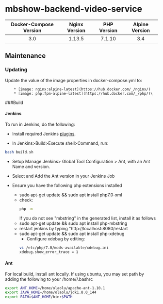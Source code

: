 # mbshow-backend-video-service

|Docker-Compose Version	|Nginx Version	|PHP Version	|Alpine Version |
|:---------------------:|:-------------:|:-------------:|:-------------:|
|3.0                    |1.13.5         |7.1.10         |3.4            |

## Maintenance
### Updating
Update the value of the image properties in docker-compose.yml to:

        * [image: nginx:alpine-latest](https://hub.docker.com/_/nginx/)
        * [image: php:fpm-alpine-latest](https://hub.docker.com/_/php/)\

###Build

#### Jenkins
To run in Jenkins, do the following:

* Install required Jenkins [plugins](http://jenkins-php.org/installation.html).

* In Jenkins>Build>Execute shell>Command, run:
```sh
bash build.sh
```
* Setup Manage Jenkins> Global Tool Configuration > Ant, with an Ant Name and
 version.

* Select and Add the Ant version in your Jenkins Job

* Ensure you have the following php extensions installed
    * sudo apt-get update && sudo apt install php7.0-xml
    * check:
        ```sh
        php -m
        ```
        If you do not see "mbstring" in the generated list, install it as follows
    * sudo apt-get update && sudo apt install php-mbstring
    * restart jenkins by typing "http://localhost:8080/restart
    * sudo apt-get update && sudo apt install php-xdebug
        * Configure xdebug by editing:
        ```sh
        vi /etc/php/7.0/mods-available/xdebug.ini
        xdebug.show_error_trace = 1
        ```
#### Ant

For local build, install ant locally. If using ubuntu, you may set path by
adding the following to your /home/<username>/.bashrc

```sh
export ANT_HOME=/home/olaolu/apache-ant-1.10.1
export JAVA_HOME=/home/olaolu/jdk1.8.0_144
export PATH=$ANT_HOME/bin:$PATH
```


